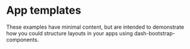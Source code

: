 # App templates

These examples have minimal content, but are intended to demonstrate how you
could structure layouts in your apps using dash-bootstrap-components.
